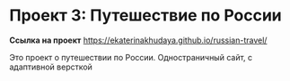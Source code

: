 # Проект 3: Путешествие по России

**Ссылка на проект**
https://ekaterinakhudaya.github.io/russian-travel/

Это проект о путешествии по России. Одностраничный сайт, с адаптивной версткой 

